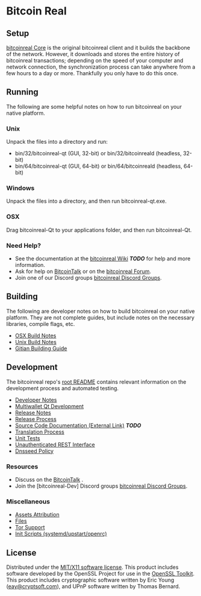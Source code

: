 Bitcoin Real
=====================

Setup
---------------------
[bitcoinreal Core](http://bitcoinreal.org) is the original bitcoinreal client and it builds the backbone of the network. However, it downloads and stores the entire history of bitcoinreal transactions; depending on the speed of your computer and network connection, the synchronization process can take anywhere from a few hours to a day or more. Thankfully you only have to do this once.

Running
---------------------
The following are some helpful notes on how to run bitcoinreal on your native platform.

### Unix

Unpack the files into a directory and run:

- bin/32/bitcoinreal-qt (GUI, 32-bit) or bin/32/bitcoinreald (headless, 32-bit)
- bin/64/bitcoinreal-qt (GUI, 64-bit) or bin/64/bitcoinreald (headless, 64-bit)

### Windows

Unpack the files into a directory, and then run bitcoinreal-qt.exe.

### OSX

Drag bitcoinreal-Qt to your applications folder, and then run bitcoinreal-Qt.

### Need Help?

* See the documentation at the [bitcoinreal Wiki](https://en.bitcoin.it/wiki/Main_Page) ***TODO***
for help and more information.
* Ask for help on [BitcoinTalk](https://bitcointalk.org/index.php) or on the [bitcoinreal Forum](http://bitcoinrealcoin.com/).
* Join one of our Discord groups [bitcoinreal Discord Groups](https://discord.gg/YcnvMqt).

Building
---------------------
The following are developer notes on how to build bitcoinreal on your native platform. They are not complete guides, but include notes on the necessary libraries, compile flags, etc.

- [OSX Build Notes](build-osx.md)
- [Unix Build Notes](build-unix.md)
- [Gitian Building Guide](gitian-building.md)

Development
---------------------
The bitcoinreal repo's [root README](https://github.com/eastcoastcrypto/bitcoinreal/blob/master/README.md) contains relevant information on the development process and automated testing.

- [Developer Notes](developer-notes.md)
- [Multiwallet Qt Development](multiwallet-qt.md)
- [Release Notes](release-notes.md)
- [Release Process](release-process.md)
- [Source Code Documentation (External Link)](https://dev.visucore.com/bitcoin/doxygen/) ***TODO***
- [Translation Process](translation_process.md)
- [Unit Tests](unit-tests.md)
- [Unauthenticated REST Interface](REST-interface.md)
- [Dnsseed Policy](dnsseed-policy.md)

### Resources

* Discuss on the [BitcoinTalk](https://bitcointalk.org/index.php?topic=1262920.0) .
* Join the [bitcoinreal-Dev] Discord groups [bitcoinreal Discord Groups](https://discord.gg/YcnvMqt).

### Miscellaneous
- [Assets Attribution](assets-attribution.md)
- [Files](files.md)
- [Tor Support](tor.md)
- [Init Scripts (systemd/upstart/openrc)](init.md)

License
---------------------
Distributed under the [MIT/X11 software license](http://www.opensource.org/licenses/mit-license.php).
This product includes software developed by the OpenSSL Project for use in the [OpenSSL Toolkit](https://www.openssl.org/). This product includes
cryptographic software written by Eric Young ([eay@cryptsoft.com](mailto:eay@cryptsoft.com)), and UPnP software written by Thomas Bernard.
